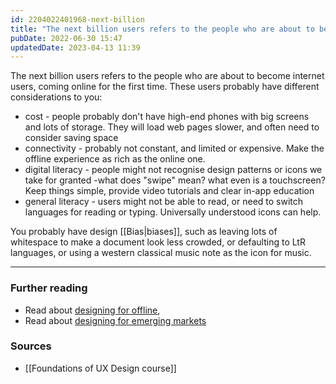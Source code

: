 ```yaml
---
id: 2204022401968-next-billion
title: "The next billion users refers to the people who are about to become internet users"
pubDate: 2022-06-30 15:47
updatedDate: 2023-04-13 11:39
---
```


The next billion users refers to the people who are about to become internet users, coming online for the first time. These users probably have different considerations to you:

- cost - people probably don't have high-end phones with big screens and lots of storage. They will load web pages slower, and often need to consider saving space
- connectivity - probably not constant, and limited or expensive. Make the offline experience as rich as the online one.
- digital literacy - people might not recognise design patterns or icons we take for granted -what does "swipe" mean? what even is a touchscreen? Keep things simple, provide video tutorials and clear in-app education
- general literacy - users might not be able to read, or need to switch languages for reading or typing. Universally understood icons can help.

You probably have design [[Bias|biases]], such as leaving lots of whitespace to make a document look less crowded, or defaulting to LtR languages, or using a western classical music note as the icon for music.

---

### Further reading

- Read about [designing for offline](https://design.google/library/offline-design/),
- Read about [designing for emerging markets](https://design.google/library/connectivity-culture-and-credit/)

### Sources

- [[Foundations of UX Design course]]
